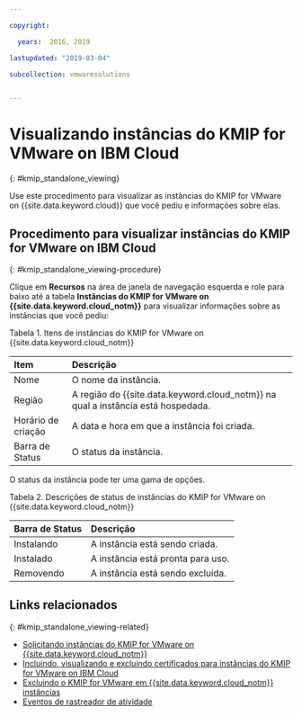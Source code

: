 ```yaml
---

copyright:

  years:  2016, 2019

lastupdated: "2019-03-04"

subcollection: vmwaresolutions


---
```


# Visualizando instâncias do KMIP for VMware on IBM Cloud
{: #kmip_standalone_viewing}

Use este procedimento para visualizar as instâncias do KMIP for VMware on {{site.data.keyword.cloud}} que você pediu e informações sobre elas.

## Procedimento para visualizar instâncias do KMIP for VMware on IBM Cloud
{: #kmip_standalone_viewing-procedure}

Clique em **Recursos** na área de janela de navegação esquerda e role para baixo até a tabela **Instâncias do KMIP for VMware on {{site.data.keyword.cloud_notm}}** para visualizar informações sobre as instâncias que você pediu:

Tabela 1. Itens de instâncias do KMIP for VMware on {{site.data.keyword.cloud_notm}}

| Item        | Descrição       |  
|:----------- |:----------------- |
| Nome | O nome da instância. |
| Região | A região do {{site.data.keyword.cloud_notm}} na qual a instância está hospedada. |
| Horário de criação | A data e hora em que a instância foi criada. |  
| Barra de Status | O status da instância. |

O status da instância pode ter uma gama de opções.

Tabela 2. Descrições de status de instâncias do KMIP for VMware on {{site.data.keyword.cloud_notm}}

| Barra de Status        | Descrição       |
|:------------- |:------------- |
| Instalando | A instância está sendo criada. |
| Instalado | A instância está pronta para uso. |
| Removendo | A instância está sendo excluída. |

## Links relacionados
{: #kmip_standalone_viewing-related}

* [Solicitando instâncias do KMIP for VMware on {{site.data.keyword.cloud_notm}}](/docs/services/vmwaresolutions/services?topic=vmware-solutions-kmip_standalone_ordering)
* [Incluindo, visualizando e excluindo certificados para instâncias do KMIP for VMware on IBM Cloud](/docs/services/vmwaresolutions/services?topic=vmware-solutions-kmip_standalone_addingdeletingcert)
* [Excluindo o KMIP for VMware em {{site.data.keyword.cloud_notm}} instâncias](/docs/services/vmwaresolutions/services?topic=vmware-solutions-kmip_standalone_deleting)
* [Eventos de rastreador de atividade](/docs/services/vmwaresolutions/vmonic?topic=vmware-solutions-at-events)

